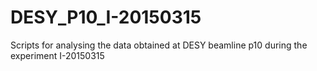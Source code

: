 # DESY_P10_I-20150315
Scripts for analysing the data obtained at DESY beamline p10 during the experiment I-20150315
